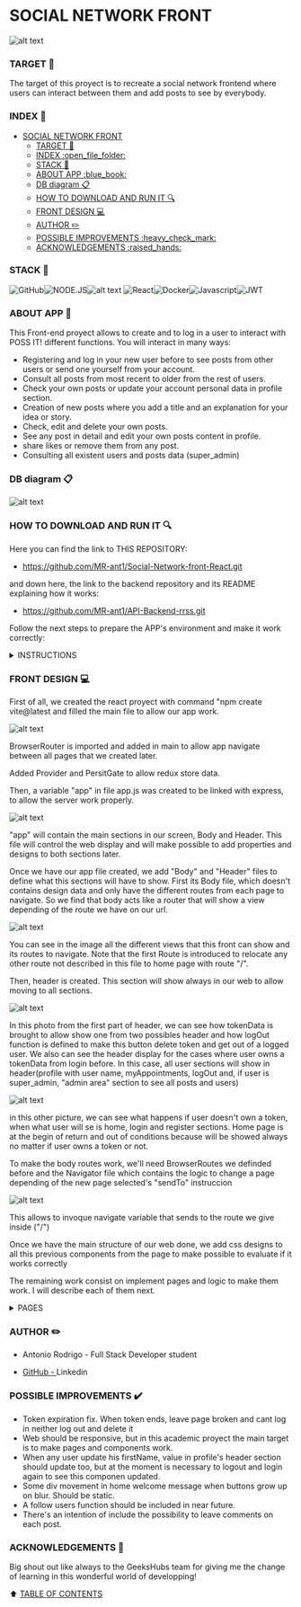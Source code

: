 # SOCIAL NETWORK FRONT

![alt text](img/READMEHeadPic.jpg)

### TARGET :dart:
The target of this proyect is to recreate a social network frontend where users can interact between them and add posts to see by everybody.

### INDEX :open_file_folder: 
- [SOCIAL NETWORK FRONT](#social-network-front)
    - [TARGET :dart:](#target-dart)
    - [INDEX :open\_file\_folder:](#index-open_file_folder)
    - [STACK :wrench:](#stack-wrench)
    - [ABOUT APP :blue\_book:](#about-app-blue_book)
    - [DB diagram :clipboard:](#db-diagram-clipboard)
    - [HOW TO DOWNLOAD AND RUN IT :mag:](#how-to-download-and-run-it-mag)
    - [FRONT DESIGN :computer:](#front-design-computer)
    - [AUTHOR :pencil2:](#author-pencil2)
    - [POSSIBLE IMPROVEMENTS :heavy\_check\_mark:](#possible-improvements-heavy_check_mark)
    - [ACKNOWLEDGEMENTS :raised\_hands:](#acknowledgements-raised_hands)

### STACK :wrench:
<img src="https://img.shields.io/badge/GitHub-100000?style=for-the-badge&logo=github&logoColor=white" alt="GitHub" /><img src="https://img.shields.io/badge/Node.js-43853D?style=for-the-badge&logo=node.js&logoColor=white" alt="NODE.JS" />![alt text](image.png)
<img src="https://camo.githubusercontent.com/6c3957842901e5baa389f3bb8758c8966683333b28493013062fcab5fab645e7/68747470733a2f2f696d672e736869656c64732e696f2f62616467652f52656163742d3230323332413f7374796c653d666f722d7468652d6261646765266c6f676f3d7265616374266c6f676f436f6c6f723d363144414642" alt="React"><img src="https://img.shields.io/badge/DOCKER-2020BF?style=for-the-badge&logo=docker&logoColor=white" alt="Docker"/><img src="https://camo.githubusercontent.com/0f98e0edc3ae47a19fac8a8679ba0a4f678ed9872c18771cb53f493b21ddaf90/68747470733a2f2f696d672e736869656c64732e696f2f62616467652f6a61766173636970742d4546443831443f7374796c653d666f722d7468652d6261646765266c6f676f3d6a617661736372697074266c6f676f436f6c6f723d626c61636b" alt="Javascript"/><img src="https://camo.githubusercontent.com/aac74ca85b21ed1ff4fa88dda8712fce9cddbf786bdf807231e6179f70003ac5/68747470733a2f2f696d672e736869656c64732e696f2f62616467652f4a57542d626c61636b3f7374796c653d666f722d7468652d6261646765266c6f676f3d4a534f4e253230776562253230746f6b656e73" alt="JWT">


### ABOUT APP :blue_book:

This Front-end proyect allows to create and to log in a user to interact with POSS IT! different functions. You will interact in many ways:

- Registering and log in your new user before to see posts from other users or send one yourself from your account.
- Consult all posts from most recent to older from the rest of users.
- Check your own posts or update your account personal data in profile section.
- Creation of new posts where you add a title and an explanation for your idea or story.
- Check, edit and delete your own posts.
- See any post in detail and edit your own posts content in profile.
- share likes or remove them from any post.
- Consulting all existent users and posts data (super_admin)


### DB diagram :clipboard:

![alt text](img/DBdiagram.png)

### HOW TO DOWNLOAD AND RUN IT :mag: 

Here you can find the link to THIS REPOSITORY:

- https://github.com/MR-ant1/Social-Network-front-React.git

and down here, the link to the backend repository and its README explaining how it works:

- https://github.com/MR-ant1/API-Backend-rrss.git


Follow the next steps to prepare the APP's environment and make it work correctly:

<details>
<summary>INSTRUCTIONS</summary>

 1. First install Visual Studio Code, Docker desktop and AtlasDB. Here  
   I leave the links to download each of them:
- <a href=https://code.visualstudio.com/ > Visual studio Code</a> 
- <a href=https://www.docker.com/products/docker-desktop/ > Docker</a>
- <a href=https://downloads.mysql.com/archives/workbench/ > AtlasDB</a>
  
2. Go to windows PowerShell and download an image of MySql with command:
``` bash
docker pull mongo
``` 

and then type this command to open a new container to our backend:

``` bash
docker run -d -p 27017:27017 --name mongo -v mongo_data:/data/db -e MONGO_INITDB_ROOT_USERNAME=root -e MONGO_INITDB_ROOT_PASSWORD=root mongo:latest
```

3. In docker desktop, start the container that will appear in main view by pressing play button.

4. Create a folder to the proyect, open it and execute this command in console:
``` bash
git init
```
Once we do it, Clone the repository with the command "git clone https://github.com/MR-ant1/API-Backend-rrss.git

Make same steps with another folder and clone the front repository with this link and same command: "git clone https://github.com/MR-ant1/Social-Network-front-React.git

5. Execute in terminal, in order of appaerance, the next commands in both proyects:
``` bash
npm init --y
```
``` bash
npm install
```

6. Go to the altasDB web and create a container to locate the backend data. Only introduce the link the web will provide you to fill in the MONGO URI link in the next step.

7. Create file ".env" in api backend rrss. Use sample incluided with references needed to introduce our container data and be able to run server and database.

``` bash

PORT=4001

MONGO_URI=mongodb://root:root@127.0.0.1:27017/test?authSource=admin

JWT_SECRET=SECRET
```


8. Execute seeders through command:
``` bash
npm run seed
```

With this, we'll adding our data to the Database, so we can check all data in workbrench
9.  Run the server with command:
``` bash
npm run dev
```
10.    After all this, we will have to run this same commands in the front proyect to install dependencies:
``` bash
npm i
```
``` bash
npm run dev
```
11.  The password for any user in DB is aA123456. User email is for standard user and the other is for admin account:
```bash
user@user.com
superadmin@superadmin.com
```

</details>

### FRONT DESIGN :computer:

First of all, we created the react proyect with command "npm create vite@latest and filled the main file to allow our app work.

![alt text](img/MainScreenShot.png)

BrowserRouter is imported and added in main to allow app navigate between all pages that we created later.

Added Provider and PersitGate to allow redux store data.

Then, a variable "app" in file app.js was created to be linked with express, to allow the server work properly.

![alt text](img/AppScreenShot.png)

"app" will contain the main sections in our screen, Body and Header. This file will control the web display and will make possible to add properties and designs to both sections later.

Once we have our app file created, we add "Body" and "Header" files to define what this sections will have to show. First its Body file, which doesn't contains design data and only have the different routes from each page to navigate. So we find that body acts like a router that will show a view depending of the route we have on our url.

![alt text](img/BodyScreenShot.png)

You can see in the image all the different views that this front can show and its routes to navigate. Note that the first Route is introduced to relocate any other route not described in this file to home page with route "/".

Then, header is created. This section will show always in our web to allow moving to all sections.

![alt text](img/HeaderScreenShot.png)

In this photo from the first part of header, we can see how tokenData is brought to allow show one from two possibles header and how logOut function is defined to make this button delete token and get out of a logged user. We also can see the header display for the cases where user owns a tokenData from login before. In this case, all user sections will show in header(profile with user name, myAppointments, logOut and, if user is super_admin, "admin area" section to see all posts and users)

![alt text](img/HeaderScreenshot2.png)

in this other picture, we can see what happens if user doesn't own a token, when what user will se is home, login and register sections.
Home page is at the begin of return and out of conditions because will be showed always no matter if user owns a token or not.

To make the body routes work, we'll need BrowserRoutes we definded before and the Navigator file which contains the logic to change a page depending of the new page selected's "sendTo" instruccion

![alt text](img/NavigatorScreenShot.png)

This allows to invoque navigate variable that sends to the route we give inside ("/")

Once we have the main structure of our web done, we add css designs to all this previous components from the page to make possible to evaluate if it works correctly

The remaining work consist on implement pages and logic to make them work. I will describe each of them next.

<details>
<summary>PAGES</summary>

---------------------------------------------

<details>
<summary>REGISTER</summary>

![alt text](img/RegisterLogic.png)

![alt text](img/RegisterView.png)

In register page, we create a function where first all user, error and action functions are defined, and then in the return, 4 inputs and a custom button are throwed.

![alt text](img/RegisterReturn.png)

InputHandler function make the inputs able to dinamicly change while someone types in each key value from user object. Same use from InputHandler is given to check any error when we go outside the field. Both functions are defined in our CIunput model:

![alt text](img/CInputScreenshot.png)

There are some different inputs for other views, but all works in the same way.

OnChangeFunction holds the typing change functionality and onBlurFunction, the event of check error when leaving each field.

Finally, the CButton contains "registration" function, making it run when we click in this component.

![alt text](img/CButtonScreenShot.png)

Like its done in CInput, the props are given to the button to allow introduce registration function and add some design.

-------------------------------------------

</details>

<details>
<summary>LOGIN</summary>

Login use a similar structure with a function that contains user data in an object to send to backend four fields with the same structure we prepared in there. InputHandler function and checkerror are included too for fields email and password from user.

USE THE PASSWORD aA123456 FOR ALL USERS IN DB

![alt text](img/LoginLogic.png)

![alt text](img/LoginView.png)

Same hooks and consts alike in Register are declared, and then inputhandler and checkerror for inputs.

The loginMe function sends to api.calls file the data introduced in inputs (after each field passes its checkError function), and there, LoginUser makes the conection with backend and send JSON data.

Then, if accessData is correct, backend response contains the token info that is saved into our tokenData variable in localstorage. That is how we will be able to get user,s name, id and role in other pages.

![alt text](img/LoginCall.png)

In api.calls, the function LoginUser defines a clientData variable with the required formatted data needed our backend's client. (in this case method, headers and body with inputs data from register page).

With al this functionality, Login throws two fields and a register me button, with same structure that in register.

![alt text](img/LoginReturn.png)

-----------------------------------------

</details>

<details>
<summary>PROFILE</summary>

![alt text](img/ProfileLogic.png)

![alt text](img/ProfileView.png)

Profile page works similar to login and register page throwing 3 inputs with user info bringed from database with useEffect function when page loads. The main difference is the new function Upload which sends new data typed in inputs like other ones but using a PUT method to upload values in DB.
Email field is not editable so a disabled prop were addded to not allow this action.
In the other half of the screen, post from your user appears and you can edit them or remove one by one.

-----------------------------------------

</details>

<details>
<summary>HOME</summary>

![alt text](img/HomeLogic.png)

![alt text](img/HomeView.png)

![alt text](img/HomeTokenView.png)

This page acts as the land page were user first access, and as a feed for write new posts and read the rest. If user is not logged, the view will se the first one and any act can be done excepting login and register.

Home function first part is different and doesn't need inputHandler function. We add a useEffect to run the GET services data function when loading page. getServices works almost like previous login and register functions sending data to api.calls and then to backend.

The main difference in this and other pages, is that return doesnt throw inputs. This time services Data is defined up as an empty array, and a map method is in return iterating a card for each object bringed by database with keys defined in card component previously defined in its own file:

![alt text](img/PostLogic.png)

Also each card can be liked by clicking on heart icon or ridden in detail view by clicking in card itself.

The box up in the feed is where we can create a new post with a title and a description.

-----------------------------------------

</details>

<details>
<summary>DETAIL VIEWS</summary>

In home view and profile too, you can click in cards and go to their detail page. There you'll be able to see full info from any post and, in case of profile own post, edit them. 

![alt text](img/DetailLogic.png)

![alt text](img/DetailView.png)

![alt text](img/EditDetailView.png)

---------------------------------------------------

</details>


<details>
<summary>SUPER ADMIN</summary>

It works like feed with a map iterating cards, but this time all users and posts are bringed from DB and only super_admin (access controled at beginning of function) can access.

![alt text](img/SuperAdminLogic.png)

![alt text](img/SuperAdminView.png)

---------------------------------------------------

</details>

</details>

###  AUTHOR :pencil2:
- Antonio Rodrigo - Full Stack Developer student

- <a href="https://github.com/MR-ant1">GitHub - <a>Linkedin</a>

### POSSIBLE IMPROVEMENTS :heavy_check_mark: 

- Token expiration fix. When token ends, leave page broken and cant log in neither log out and delete it
- Web should be responsive, but in this academic proyect the main target is to make pages and components work.
- When any user update his firstName, value in profile's header section should update too, but at the moment is necessary to logout and login again to see this componen updated.
- Some div movement in home welcome message when buttons grow up on blur. Should be static.
- A follow users function should be included in near future.
- There's an intention of include the possibility to leave comments on each post.

### ACKNOWLEDGEMENTS :raised_hands:
Big shout out like always to the GeeksHubs team for giving me the change of learning in this wonderful world of developping! 

[def]: #Acknowledgements-

:arrow_up: [TABLE OF CONTENTS](#TABLE_OF_CONTENTS-open_file_folder)